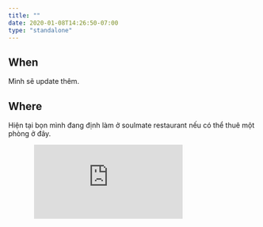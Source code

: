 ```yaml
---
title: ""
date: 2020-01-08T14:26:50-07:00
type: "standalone"
---
```


## When

Mình sẽ update thêm.


## Where

Hiện tại bọn mình đang định làm ở soulmate restaurant nếu có thể thuê một phòng ở đây.

<div style = "text-align:center; max-width: 80%">
<iframe src="https://www.google.com/maps/embed?pb=!1m18!1m12!1m3!1d3723.704428315483!2d105.80048161498028!3d21.04450938598982!2m3!1f0!2f0!3f0!3m2!1i1024!2i768!4f13.1!3m3!1m2!1s0x3135ab3d1d7ba95b%3A0x8208f97408bb1bc8!2sSoulmate%20Restaurant!5e0!3m2!1sen!2sau!4v1578543644105!5m2!1sen!2sau" max-width="600" max-height="450" frameborder="0" style="border:0;" allowfullscreen=""></iframe>
</div>

